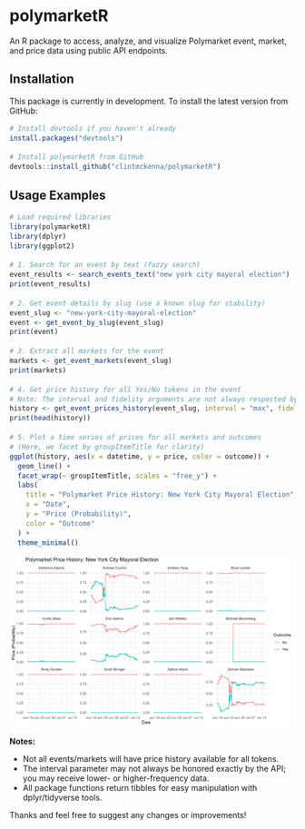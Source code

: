 # polymarketR

An R package to access, analyze, and visualize Polymarket event, market, and price data using public API endpoints.

## Installation

This package is currently in development. To install the latest version from GitHub:

```r
# Install devtools if you haven't already
install.packages("devtools")

# Install polymarketR from GitHub
devtools::install_github("clintmckenna/polymarketR")
```

## Usage Examples

```r
# Load required libraries
library(polymarketR)
library(dplyr)
library(ggplot2)

# 1. Search for an event by text (fuzzy search)
event_results <- search_events_text("new york city mayoral election")
print(event_results)

# 2. Get event details by slug (use a known slug for stability)
event_slug <- "new-york-city-mayoral-election"
event <- get_event_by_slug(event_slug)
print(event)

# 3. Extract all markets for the event
markets <- get_event_markets(event_slug)
print(markets)

# 4. Get price history for all Yes/No tokens in the event
# Note: The interval and fidelity arguments are not always respected by the API—results may still be high-frequency.
history <- get_event_prices_history(event_slug, interval = "max", fidelity = 1440)
print(head(history))

# 5. Plot a time series of prices for all markets and outcomes
# (Here, we facet by groupItemTitle for clarity)
ggplot(history, aes(x = datetime, y = price, color = outcome)) +
  geom_line() +
  facet_wrap(~ groupItemTitle, scales = "free_y") +
  labs(
    title = "Polymarket Price History: New York City Mayoral Election",
    x = "Date",
    y = "Price (Probability)",
    color = "Outcome"
  ) +
  theme_minimal()
```

![Polymarket price history plot](polymarket_price_history.png)

**Notes:**
- Not all events/markets will have price history available for all tokens.
- The interval parameter may not always be honored exactly by the API; you may receive lower- or higher-frequency data.
- All package functions return tibbles for easy manipulation with dplyr/tidyverse tools.

Thanks and feel free to suggest any changes or improvements!